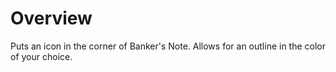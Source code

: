# Overview
Puts an icon in the corner of Banker's Note.
Allows for an outline in the color of your choice.